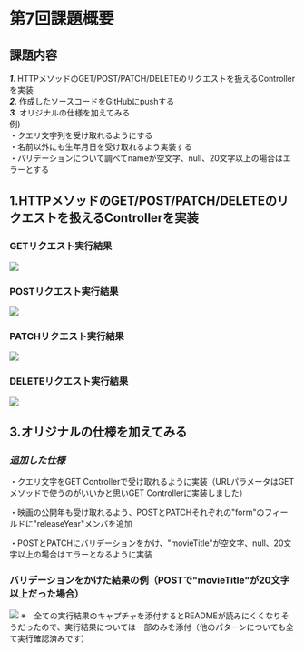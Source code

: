 # 第7回課題概要

## 課題内容

***1***. HTTPメソッドのGET/POST/PATCH/DELETEのリクエストを扱えるControllerを実装\
***2***. 作成したソースコードをGitHubにpushする\
***3***. オリジナルの仕様を加えてみる\
例)\
・クエリ文字列を受け取れるようにする\
・名前以外にも生年月日を受け取れるよう実装する\
・バリデーションについて調べてnameが空文字、null、20文字以上の場合はエラーとする

## 1.HTTPメソッドのGET/POST/PATCH/DELETEのリクエストを扱えるControllerを実装

### GETリクエスト実行結果
![](../../Raisetech課題用キャプチャ/Task7.GET結果.png) 

### POSTリクエスト実行結果
![](../../Raisetech課題用キャプチャ/Task7.POST結果.png)

### PATCHリクエスト実行結果
![](../../Raisetech課題用キャプチャ/Task7.PATCH結果.png)

### DELETEリクエスト実行結果
![](../../Raisetech課題用キャプチャ/Task7.DELETE結果.png)


## 3.オリジナルの仕様を加えてみる
### ***追加した仕様***
・クエリ文字をGET Controllerで受け取れるように実装（URLパラメータはGETメソッドで使うのがいいかと思いGET Controllerに実装しました）

・映画の公開年も受け取れるよう、POSTとPATCHそれぞれの"form"のフィールドに"releaseYear"メンバを追加

・POSTとPATCHにバリデーションをかけ、"movieTitle"が空文字、null、20文字以上の場合はエラーとなるように実装

### バリデーションをかけた結果の例（POSTで"movieTitle"が20文字以上だった場合）
![](../../../../Desktop/Task7.PostValidation.png)
※　全ての実行結果のキャプチャを添付するとREADMEが読みにくくなりそうだったので、実行結果については一部のみを添付（他のパターンについても全て実行確認済みです）
